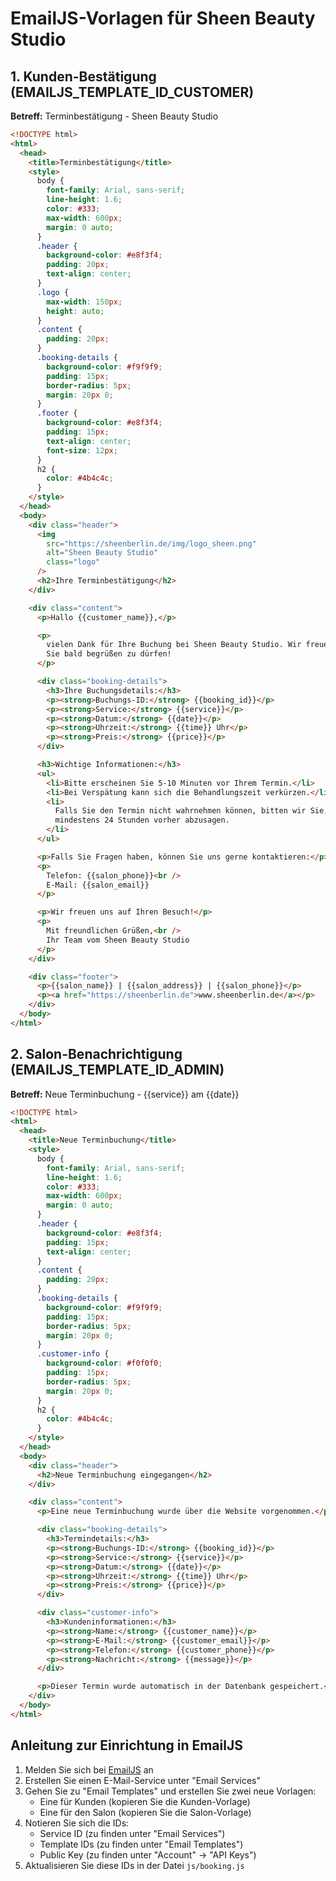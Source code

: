 # EmailJS-Vorlagen für Sheen Beauty Studio

## 1. Kunden-Bestätigung (EMAILJS_TEMPLATE_ID_CUSTOMER)

**Betreff:** Terminbestätigung - Sheen Beauty Studio

```html
<!DOCTYPE html>
<html>
  <head>
    <title>Terminbestätigung</title>
    <style>
      body {
        font-family: Arial, sans-serif;
        line-height: 1.6;
        color: #333;
        max-width: 600px;
        margin: 0 auto;
      }
      .header {
        background-color: #e8f3f4;
        padding: 20px;
        text-align: center;
      }
      .logo {
        max-width: 150px;
        height: auto;
      }
      .content {
        padding: 20px;
      }
      .booking-details {
        background-color: #f9f9f9;
        padding: 15px;
        border-radius: 5px;
        margin: 20px 0;
      }
      .footer {
        background-color: #e8f3f4;
        padding: 15px;
        text-align: center;
        font-size: 12px;
      }
      h2 {
        color: #4b4c4c;
      }
    </style>
  </head>
  <body>
    <div class="header">
      <img
        src="https://sheenberlin.de/img/logo_sheen.png"
        alt="Sheen Beauty Studio"
        class="logo"
      />
      <h2>Ihre Terminbestätigung</h2>
    </div>

    <div class="content">
      <p>Hallo {{customer_name}},</p>

      <p>
        vielen Dank für Ihre Buchung bei Sheen Beauty Studio. Wir freuen uns,
        Sie bald begrüßen zu dürfen!
      </p>

      <div class="booking-details">
        <h3>Ihre Buchungsdetails:</h3>
        <p><strong>Buchungs-ID:</strong> {{booking_id}}</p>
        <p><strong>Service:</strong> {{service}}</p>
        <p><strong>Datum:</strong> {{date}}</p>
        <p><strong>Uhrzeit:</strong> {{time}} Uhr</p>
        <p><strong>Preis:</strong> {{price}}</p>
      </div>

      <h3>Wichtige Informationen:</h3>
      <ul>
        <li>Bitte erscheinen Sie 5-10 Minuten vor Ihrem Termin.</li>
        <li>Bei Verspätung kann sich die Behandlungszeit verkürzen.</li>
        <li>
          Falls Sie den Termin nicht wahrnehmen können, bitten wir Sie,
          mindestens 24 Stunden vorher abzusagen.
        </li>
      </ul>

      <p>Falls Sie Fragen haben, können Sie uns gerne kontaktieren:</p>
      <p>
        Telefon: {{salon_phone}}<br />
        E-Mail: {{salon_email}}
      </p>

      <p>Wir freuen uns auf Ihren Besuch!</p>
      <p>
        Mit freundlichen Grüßen,<br />
        Ihr Team vom Sheen Beauty Studio
      </p>
    </div>

    <div class="footer">
      <p>{{salon_name}} | {{salon_address}} | {{salon_phone}}</p>
      <p><a href="https://sheenberlin.de">www.sheenberlin.de</a></p>
    </div>
  </body>
</html>
```

## 2. Salon-Benachrichtigung (EMAILJS_TEMPLATE_ID_ADMIN)

**Betreff:** Neue Terminbuchung - {{service}} am {{date}}

```html
<!DOCTYPE html>
<html>
  <head>
    <title>Neue Terminbuchung</title>
    <style>
      body {
        font-family: Arial, sans-serif;
        line-height: 1.6;
        color: #333;
        max-width: 600px;
        margin: 0 auto;
      }
      .header {
        background-color: #e8f3f4;
        padding: 15px;
        text-align: center;
      }
      .content {
        padding: 20px;
      }
      .booking-details {
        background-color: #f9f9f9;
        padding: 15px;
        border-radius: 5px;
        margin: 20px 0;
      }
      .customer-info {
        background-color: #f0f0f0;
        padding: 15px;
        border-radius: 5px;
        margin: 20px 0;
      }
      h2 {
        color: #4b4c4c;
      }
    </style>
  </head>
  <body>
    <div class="header">
      <h2>Neue Terminbuchung eingegangen</h2>
    </div>

    <div class="content">
      <p>Eine neue Terminbuchung wurde über die Website vorgenommen.</p>

      <div class="booking-details">
        <h3>Termindetails:</h3>
        <p><strong>Buchungs-ID:</strong> {{booking_id}}</p>
        <p><strong>Service:</strong> {{service}}</p>
        <p><strong>Datum:</strong> {{date}}</p>
        <p><strong>Uhrzeit:</strong> {{time}} Uhr</p>
        <p><strong>Preis:</strong> {{price}}</p>
      </div>

      <div class="customer-info">
        <h3>Kundeninformationen:</h3>
        <p><strong>Name:</strong> {{customer_name}}</p>
        <p><strong>E-Mail:</strong> {{customer_email}}</p>
        <p><strong>Telefon:</strong> {{customer_phone}}</p>
        <p><strong>Nachricht:</strong> {{message}}</p>
      </div>

      <p>Dieser Termin wurde automatisch in der Datenbank gespeichert.</p>
    </div>
  </body>
</html>
```

## Anleitung zur Einrichtung in EmailJS

1. Melden Sie sich bei [EmailJS](https://www.emailjs.com/) an
2. Erstellen Sie einen E-Mail-Service unter "Email Services"
3. Gehen Sie zu "Email Templates" und erstellen Sie zwei neue Vorlagen:
   - Eine für Kunden (kopieren Sie die Kunden-Vorlage)
   - Eine für den Salon (kopieren Sie die Salon-Vorlage)
4. Notieren Sie sich die IDs:
   - Service ID (zu finden unter "Email Services")
   - Template IDs (zu finden unter "Email Templates")
   - Public Key (zu finden unter "Account" -> "API Keys")
5. Aktualisieren Sie diese IDs in der Datei `js/booking.js`
